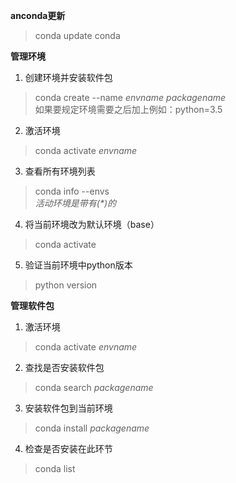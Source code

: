**anconda更新**

>conda update conda

**管理环境**  
1. 创建环境并安装软件包
>conda create --name *envname* *packagename*  
>如果要规定环境需要之后加上例如：python=3.5
2. 激活环境
> conda activate *envname*
3. 查看所有环境列表  
> conda info --envs </br>
*活动环境是带有(\*)的*  
4. 将当前环境改为默认环境（base）
> conda activate  
5. 验证当前环境中python版本
> python version   

**管理软件包**
1. 激活环境

> conda activate *envname*
2. 查找是否安装软件包

> conda search *packagename*
3. 安装软件包到当前环境

> conda install *packagename*
4. 检查是否安装在此环节

> conda list




